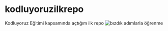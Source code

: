 # kodluyoruzilkrepo
Kodluyoruz Eğitimi kapsamında açtığım ilk repo
![bızdık adımlarla öğrenme](capture_20220822161327022.bmp)